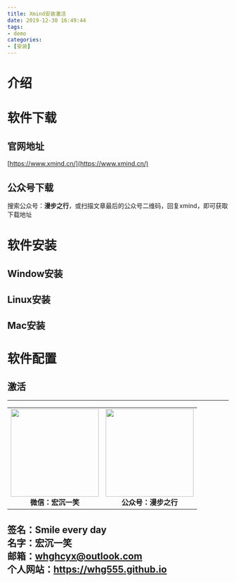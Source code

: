 ```yaml
---
title: Xmind安装激活
date: 2019-12-30 16:49:44
tags: 
- demo
categories:
- [安装]
---
```

# 介绍 #

# 软件下载 #
## 官网地址 ##
[https://www.xmind.cn/](https://www.xmind.cn/)
## 公众号下载 ##
搜索公众号：**漫步之行**，或扫描文章最后的公众号二维码，回复xmind，即可获取下载地址
# 软件安装 #
## Window安装 ##

## Linux安装 ##

## Mac安装 ##

# 软件配置 #

## 激活 ##



---
<center>
<table>
    <tr>
        <td >
            <center>
                <img src="https://i.loli.net/2020/01/08/CJz85Sbal6M7EOV.png" width="200"/>
            </center>
            <center style="font-weight:900">
                微信：宏沉一笑
            </center>
        </td>
        <td >
            <center>
                <img src="https://i.loli.net/2020/01/08/veq2DSphHME9KPV.jpg" width="200"/>
            </center>
            <center style="font-weight:900">
                公众号：漫步之行
            </center>
        </td>
    </tr>
</table>
</center>


**签名：Smile every day**    
**名字：宏沉一笑**   
**邮箱：whghcyx@outlook.com**  
**个人网站：https://whg555.github.io**  
---

